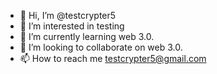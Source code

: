 - 👋 Hi, I’m @testcrypter5
- 👀 I’m interested in testing
- 🌱 I’m currently learning web 3.0.
- 💞️ I’m looking to collaborate on web 3.0.
- 📫 How to reach me testcrypter5@gmail.com

<!---
testcrypter5/testcrypter5 is a ✨ special ✨ repository because its `README.md` (this file) appears on your GitHub profile.
You can click the Preview link to take a look at your changes.
--->
